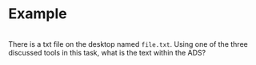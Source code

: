 # Example

\
There is a txt file on the desktop named `file.txt`. Using one of the three discussed tools in this task, what is the text within the ADS?

&#x20;

<figure><img src="https://camo.githubusercontent.com/515867561b2bf4d49ca45f790f0dd0c6fae99126157b89d1f48cfec611835e25/68747470733a2f2f692e696d6775722e636f6d2f696739513538772e706e67" alt=""><figcaption></figcaption></figure>

